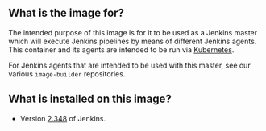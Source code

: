 ## What is the image for?
The intended purpose of this image is for it to be used as a Jenkins master which will execute Jenkins pipelines by means of different Jenkins agents. This container and its agents are intended to be run via [Kubernetes](https://plugins.jenkins.io/kubernetes/).

For Jenkins agents that are intended to be used with this master, see our various `image-builder` repositories.

## What is installed on this image?
- Version [2.348](https://www.jenkins.io/download/) of Jenkins.

